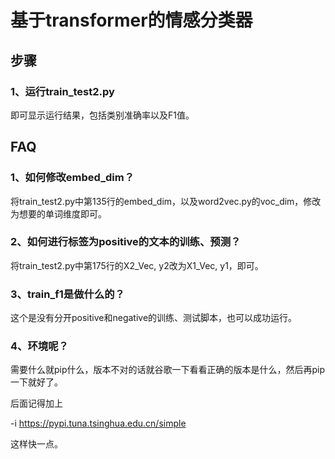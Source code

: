 # 基于transformer的情感分类器
## 步骤

### 1、运行train_test2.py

即可显示运行结果，包括类别准确率以及F1值。


## FAQ
### 1、如何修改embed_dim？

将train_test2.py中第135行的embed_dim，以及word2vec.py的voc_dim，修改为想要的单词维度即可。


### 2、如何进行标签为positive的文本的训练、预测？


将train_test2.py中第175行的X2_Vec, y2改为X1_Vec, y1，即可。

### 3、train_f1是做什么的？
这个是没有分开positive和negative的训练、测试脚本，也可以成功运行。

### 4、环境呢？
需要什么就pip什么，版本不对的话就谷歌一下看看正确的版本是什么，然后再pip一下就好了。

后面记得加上

-i https://pypi.tuna.tsinghua.edu.cn/simple

这样快一点。

